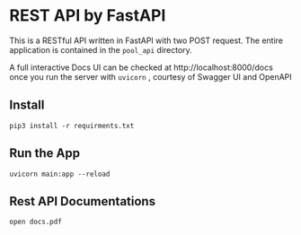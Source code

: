 # REST API by FastAPI 


This is a RESTful API written in FastAPI with two POST request. The entire application is contained in the `pool_api` directory.

A full interactive Docs UI can be checked  at http://localhost:8000/docs once you run the server with `uvicorn` , courtesy of Swagger UI and OpenAPI 


## Install


    pip3 install -r requirments.txt

## Run the App

    uvicorn main:app --reload


## Rest API Documentations

    open docs.pdf
